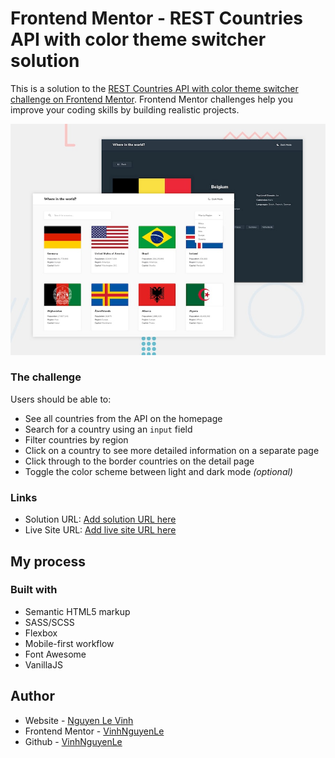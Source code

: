 # Frontend Mentor - REST Countries API with color theme switcher solution

This is a solution to the [REST Countries API with color theme switcher challenge on Frontend Mentor](https://www.frontendmentor.io/challenges/rest-countries-api-with-color-theme-switcher-5cacc469fec04111f7b848ca). Frontend Mentor challenges help you improve your coding skills by building realistic projects. 

![Design preview for the REST Countries API with color theme switcher coding challenge](./design/desktop-preview.jpg)

### The challenge

Users should be able to:

- See all countries from the API on the homepage
- Search for a country using an `input` field
- Filter countries by region
- Click on a country to see more detailed information on a separate page
- Click through to the border countries on the detail page
- Toggle the color scheme between light and dark mode *(optional)*

### Links

- Solution URL: [Add solution URL here](https://github.com/VinhNguyenLe/rest-countries-api-with-color-theme-switch)
- Live Site URL: [Add live site URL here](https://vinhnguyenle.github.io/rest-countries-api-with-color-theme-switch/)

## My process

### Built with

- Semantic HTML5 markup
- SASS/SCSS
- Flexbox
- Mobile-first workflow
- Font Awesome
- VanillaJS

## Author

- Website - [Nguyen Le Vinh](https://www.facebook.com/nguyenlevinhbn99/)
- Frontend Mentor - [VinhNguyenLe](https://www.frontendmentor.io/profile/VinhNguyenLe)
- Github - [VinhNguyenLe](https://github.com/VinhNguyenLe)
